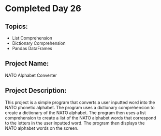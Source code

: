 # Completed Day 26

## Topics:
- List Comprehension
- Dictionary Comprehension
- Pandas DataFrames

## Project Name:
NATO Alphabet Converter

## Project Description:
This project is a simple program that converts a user inputted word into the NATO phonetic alphabet. The program uses a dictionary comprehension to create a dictionary of the NATO alphabet. The program then uses a list comprehension to create a list of the NATO alphabet words that correspond to the letters in the user inputted word. The program then displays the NATO alphabet words on the screen.
